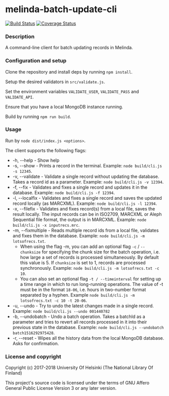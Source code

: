 # melinda-batch-update-cli

[![Build Status](https://travis-ci.org/NatLibFi/melinda-batch-update-cli.svg?branch=master)](https://travis-ci.org/NatLibFi/melinda-batch-update-cli)
[![Coverage Status](https://coveralls.io/repos/github/NatLibFi/melinda-batch-update-cli/badge.svg?branch=master)](https://coveralls.io/github/NatLibFi/melinda-batch-update-cli?branch=master)

### Description

A command-line client for batch updating records in Melinda.

### Configuration and setup

Clone the repository and install deps by running `npm install`.

Setup the desired validators in `src/validate.js`.

Set the environment variables `VALIDATE_USER`, `VALIDATE_PASS` and `VALIDATE_API`.

Ensure that you have a local MongoDB instance running.

Build by running `npm run build`.

### Usage

Run by `node dist/index.js <options>`.

The client supports the following flags:

* -h, --help - Show help
* -s, --show - Prints a record in the terminal. Example: `node build/cli.js -s 12345`.
* -v, --validate - Validate a single record without updating the database. Takes a record id as a parameter. Example: `node build/cli.js -v 12394`.
* -f, --fix - Validates and fixes a single record and updates it in the database. Example: `node build/cli.js -f 12394`.
* -l, --localfix - Validates and fixes a single record and saves the updated record locally (as MARCXML). Example: `node build/cli.js -l 12394`.
* -x, --filefix - Validates and fixes record(s) from a local file, saves the result locally. The input records can be in ISO2709, MARCXML or Aleph Sequential file format, the output is in MARCXML. Example: `node build/cli.js -x inputrecs.mrc`.
* -m, --fixmultiple - Reads multiple record ids from a local file, validates and fixes them in the database. Example: `node build/cli.js -m lotsofrecs.txt`.
  * When using the flag -m, you can add an optional flag `-c` / `--chunksize` for specifying the chunk size for the batch operation, i.e. how large a set of records is processed simultaneously. By default this value is 5. If `chunksize` is set to 1, records are processed synchronously. Example: `node build/cli.js -m lotsofrecs.txt -c 10`.
  * You can also set an optional flag `-t / --timeinterval` for setting up a time range in which to run long-running operations. The value of -t must be in the format `18-06`, i.e. hours in two-number format separated by a hyphen. Example `node build/cli.js -m lotsofrecs.txt -c 10 -t 20-06`.
* -u, --undo - Try to undo the latest changes made in a single record. Example: `node build/cli.js --undo 001440782`
* -b, --undobatch - Undo a batch operation. Takes a batchId as a parameter and tries to revert all records processed in it into their previous state in the database. Example: `node build/cli.js --undobatch batch1516292975428`.
* -r, --reset - Wipes all the history data from the local MongoDB database. Asks for confirmation.

### License and copyright

Copyright (c) 2017-2018 University Of Helsinki (The National Library Of Finland)

This project's source code is licensed under the terms of GNU Affero General Public License Version 3 or any later version.
